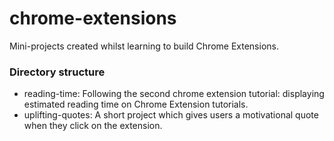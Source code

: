 # chrome-extensions
Mini-projects created whilst learning to build Chrome Extensions.


### Directory structure
- reading-time: Following the second chrome extension tutorial: displaying estimated reading time on Chrome Extension tutorials.
- uplifting-quotes: A short project which gives users a motivational quote when they click on the extension.